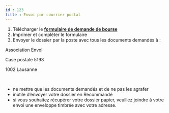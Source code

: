 ```yaml
---
id : 123
title : Envoi par courrier postal
---
```

1. Télécharger le <a href="https://api.association-envol.info/api/rapports/download/46" target="_blank"><strong>formulaire de demande de bourse</strong></a>
2. Imprimer et compléter le formulaire
3. Envoyer le dossier par la poste avec tous les documents demandés à :


Association Envol

Case postale 5193

1002 Lausanne

<br> 

- ne mettre que les documents demandés et de ne pas les agrafer
- inutile d’envoyer votre dossier en Recommandé
- si vous souhaitez récupérer votre dossier papier, veuillez joindre à votre envoi une enveloppe timbrée avec votre adresse.

